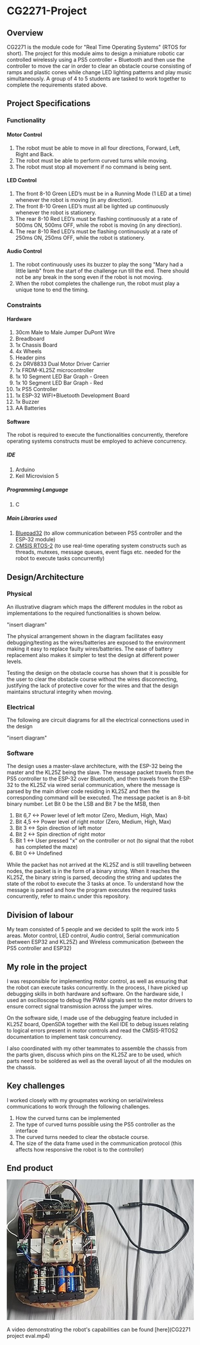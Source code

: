 # CG2271-Project
## Overview
CG2271 is the module code for "Real Time Operating Systems" (RTOS for short). The project for this module aims to design a miniature robotic car controlled wirelessly using a PS5 controller + Bluetooth and then use the controller to move the car in order to clear an obstacle course consisting of ramps and plastic cones while change LED lighting patterns and play music simultaneously. A group of 4 to 5 students are tasked to work together to complete the requirements stated above.

## Project Specifications
### Functionality
#### Motor Control
1. The robot must be able to move in all four directions, Forward, Left, Right and Back.
2. The robot must be able to perform curved turns while moving.
3. The robot must stop all movement if no command is being sent.

#### LED Control
1. The front 8-10 Green LED’s must be in a Running Mode (1 LED at a time) whenever the robot is moving (in any direction).
2. The front 8-10 Green LED’s must all be lighted up continuously whenever the robot is stationery.
3. The rear 8-10 Red LED’s must be flashing continuously at a rate of 500ms ON, 500ms OFF, while the robot is moving (in any direction).
4. The rear 8-10 Red LED’s must be flashing continuously at a rate of 250ms ON, 250ms OFF, while the robot is stationery.

#### Audio Control
1. The robot continuously uses its buzzer to play the song "Mary had a little lamb" from the start of the challenge run till the end. There should not be any break in the song even if the robot is not moving.
2. When the robot completes the challenge run, the robot must play a unique tone to end the timing.

### Constraints
#### Hardware
1. 30cm Male to Male Jumper DuPont Wire
2. Breadboard
3. 1x Chassis Board
4. 4x Wheels
5. Header pins
6. 2x DRV8833 Dual Motor Driver Carrier
7. 1x FRDM-KL25Z microcontroller
8. 1x 10 Segment LED Bar Graph - Green
9. 1x 10 Segment LED Bar Graph - Red
10. 1x PS5 Controller
11. 1x ESP-32 WIFI+Bluetooth Development Board
12. 1x Buzzer
13. AA Batteries

#### Software
The robot is required to execute the functionalities concurrently, therefore operating systems constructs must be employed to achieve concurrency.
##### IDE
1. Arduino
2. Keil Microvision 5
##### Programming Language
1. C
##### Main Libraries used
1. [Bluepad32](https://github.com/ricardoquesada/bluepad32) (to allow communication between PS5 controller and the ESP-32 module)
2. [CMSIS RTOS-2](https://arm-software.github.io/CMSIS_6/latest/RTOS2/index.html) (to use real-time operating system constructs such as threads, mutexes, message queues, event flags etc. needed for the robot to execute tasks concurrently)

## Design/Architecture
### Physical
An illustrative diagram which maps the different modules in the robot as implementations to the required functionalities is shown below.

"insert diagram"

The physical arrangement shown in the diagram facilitates easy debugging/testing as the wires/batteries are exposed to the environment making it easy to  replace faulty wires/batteries. The ease of battery replacement also makes it simpler to test the design at different power levels.

Testing the design on the obstacle course has shown that it is possible for the user to clear the obstacle course without the wires disconnecting, justifying the lack of protective cover for the wires and that the design maintains structural integrity when moving.
### Electrical
The following are circuit diagrams for all the electrical connections used in the design

"insert diagram"

### Software 
The design uses a master-slave architecture, with the ESP-32 being the master and the KL25Z being the slave. The message packet travels from the PS5 controller to the ESP-32 over Bluetooth, and then travels from the ESP-32 to the KL25Z via wired serial communication, where the message is parsed by the main driver code residing in KL25Z and then the corresponding command will be executed. The message packet is an 8-bit binary number. Let Bit 0 be the LSB and Bit 7 be the MSB, then 
1. Bit 6,7 <-> Power level of left motor (Zero, Medium, High, Max)
2. Bit 4,5 <-> Power level of right motor (Zero, Medium, High, Max)
3. Bit 3 <-> Spin direction of left motor
4. Bit 2 <-> Spin direction of right motor
5. Bit 1 <-> User pressed "x" on the controller or not (to signal that the robot has completed the maze)
6. Bit 0 <-> Undefined

While the packet has not arrived at the KL25Z and is still travelling between nodes, the packet is in the form of a binary string. When it reaches the KL25Z, the binary string is parsed, decoding the string and updates the state of the robot to execute the 3 tasks at once. To understand how the message is parsed and how the program executes the required tasks concurrently, refer to main.c under this repository.

## Division of labour
My team consisted of 5 people and we decided to split the work into 5 areas. Motor control, LED control, Audio control, Serial communication (between ESP32 and KL25Z) and Wireless communication (between the PS5 controller and ESP32)

## My role in the project
I was responsible for implementing motor control, as well as ensuring that the robot can execute tasks concurrently. In the process, I have picked up debugging skills in both hardware and software. On the hardware side, I used an oscilloscope to debug the PWM signals sent to the motor drivers to ensure correct signal transmission across the jumper wires. 

On the software side, I made use of the debugging feature included in KL25Z board, OpenSDA together with the Keil IDE to debug issues relating to logical errors present in motor controls and read the CMSIS-RTOS2 documentation to implement task concurrency.

I also coordinated with my other teammates to assemble the chassis from the parts given, discuss which pins on the KL25Z are to be used, which parts need to be soldered as well as the overall layout of all the modules on the chassis. 

## Key challenges

I worked closely with my groupmates working on serial/wireless communications to work through the following challenges.
1. How the curved turns can be implemented
2. The type of curved turns possible using the PS5 controller as the interface
3. The curved turns needed to clear the obstacle course.
4. The size of the data frame used in the communication protocol (this affects how responsive the robot is to the controller)


## End product
![Alt text](robot.jpg)

A video demonstrating the robot's capabilities can be found [here](CG2271 project eval.mp4)


